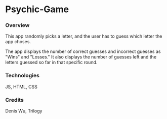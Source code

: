 # Psychic-Game

### Overview

This app randomly picks a letter, and the user has to guess which letter the app choses.

The app displays the number of correct guesses and incorrect guesses as "Wins" and "Losses." It also displays the number of guesses left and the letters guessed so far in that specific round.

### Technologies

JS, HTML, CSS

### Credits

Denis Wu, Trilogy
